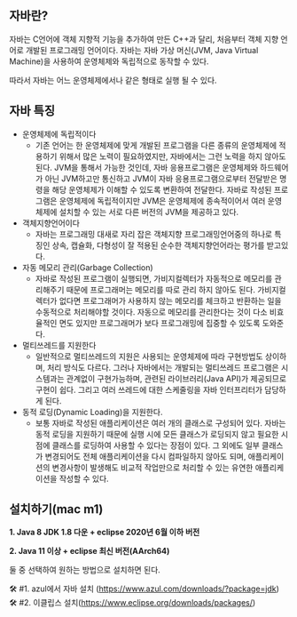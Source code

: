 ## 자바란?

자바는 C언어에 객체 지향적 기능을 추가하여 만든 C++과 달리, 처음부터 객체 지향 언어로 개발된 프로그래밍 언어이다. 자바는 자바 가상 머신(JVM, Java Virtual Machine)을 사용하여 운영체제와 독립적으로 동작할 수 있다.

따라서 자바는 어느 운영체제에서나 같은 형태로 실행 될 수 있다.

## 자바 특징

- 운영체제에 독립적이다
  - 기존 언어는 한 운영체제에 맞게 개발된 프로그램을 다른 종류의 운영체제에 적용하기 위해서 많은 노력이 필요하였지만, 자바에서는 그런 노력을 하지 않아도 된다. JVM을 통해서 가능한 것인데, 자바 응용프로그램은 운영체제와 하드웨어가 아닌 JVM하고만 통신하고 JVM이 자바 응용프로그램으로부터 전달받은 명령을 해당 운영체제가 이해할 수 있도록 변환하여 전달한다. 자바로 작성된 프로그램은 운영체제에 독립적이지만 JVM은 운영체제에 종속적이어서 여러 운영체제에 설치할 수 있는 서로 다른 버전의 JVM을 제공하고 있다.
- 객체지향언어이다
  - 자바는 프로그래밍 대새로 자리 잡은 객체지향 프로그래밍언어중의 하나로 특징인 상속, 캡슐화, 다형성이 잘 적용된 순수한 객체지향언어라는 평가를 받고있다.
- 자동 메모리 관리(Garbage Collection)
  - 자바로 작성된 프로그램이 실행되면, 가비지컬렉터가 자동적으로 메모리를 관리해주기 때문에 프로그래머는 메모리를 따로 관리 하지 않아도 된다. 가비지컬렉터가 없다면 프로그래머가 사용하지 않는 메모리를 체크하고 반환하는 일을 수동적으로 처리해야할 것이다. 자동으로 메모리를 관리한다는 것이 다소 비효율적인 면도 있지만 프로그래머가 보다 프로그래밍에 집중할 수 있도록 도와준다.
- 멀티쓰레드를 지원한다
  - 일반적으로 멀티쓰레드의 지원은 사용되는 운영체제에 따라 구현방법도 상이하며, 처리 방식도 다르다. 그러나 자바에서는 개발되는 멀티쓰레드 프로그램은 시스템과는 관계없이 구현가능하며, 관련된 라이브러리(Java API)가 제공되므로 구현이 쉽다. 그리고 여러 쓰레드에 대한 스케줄링을 자바 인터프리터가 담당하게 된다.
- 동적 로딩(Dynamic Loading)을 지원한다.
  - 보통 자바로 작성된 애플리케이션은 여러 개의 클래스로 구성되어 있다. 자바는 동적 로딩을 지원하기 때문에 실행 시에 모든 클래스가 로딩되지 않고 필요한 시점에 클래스를 로딩하여 사용할 수 있다는 장점이 있다. 그 외에도 일부 클래스가 변경되어도 전체 애플리케이션을 다시 컴파일하지 않아도 되며, 애플리케이션의 변경사항이 발생해도 비교적 작업만으로 처리할 수 있는 유연한 애플리케이션을 작성할 수 있다.

## 설치하기(mac m1)

**1. Java 8 JDK 1.8 다운 + eclipse 2020년 6월 이하 버전**

**2. Java 11 이상 + eclipse 최신 버전(AArch64)**

둘 중 선택하여 원하는 방법으로 설치하면 된다.

🛠 #1. azul에서 자바 설치 (https://www.azul.com/downloads/?package=jdk)  
🛠 #2. 이클립스 설치(https://www.eclipse.org/downloads/packages/)
